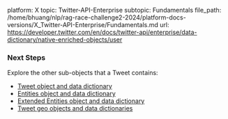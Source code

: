 platform: X
topic: Twitter-API-Enterprise
subtopic: Fundamentals
file_path: /home/bhuang/nlp/rag-race-challenge2-2024/platform-docs-versions/X_Twitter-API-Enterprise/Fundamentals.md
url: https://developer.twitter.com/en/docs/twitter-api/enterprise/data-dictionary/native-enriched-objects/user

### Next Steps

Explore the other sub-objects that a Tweet contains:

* [Tweet object and data dictionary](https://developer.twitter.com/en/docs/twitter-api/enterprise/data-dictionary/native-enriched-objects/tweet)
* [Entities object and data dictionary](https://developer.twitter.com/en/docs/twitter-api/enterprise/data-dictionary/native-enriched-objects/entities)
* [Extended Entities object and data dictionary](https://developer.twitter.com/en/docs/twitter-api/enterprise/data-dictionary/native-enriched-objects/extended-entities)
* [Tweet geo objects and data dictionaries](https://developer.twitter.com/en/docs/twitter-api/enterprise/data-dictionary/native-enriched-objects/geo)